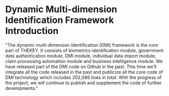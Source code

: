 # Dynamic Multi-dimension Identification Framework Introduction

  "The dynamic multi-dimension identification (DMI) framework is the core part of THEKEY. It consists of biometrics identification module, government data authentication module, DMI module, individual data import module, claim processing automation module and business intelligence module. We have released part of the DMI code on Github in the past. This time we’ll integrate all the code released in the past and publicize all the core code of DMI technology which includes 202,086 lines in total. With the progress of the project, we will continue to publish and supplement the code of further developments."

